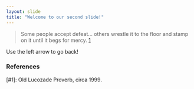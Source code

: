 ```yaml
---
layout: slide
title: "Welcome to our second slide!"
---
```

>Some people accept defeat... others wrestle it to the floor and stamp on it until it begs for mercy. [1](#1)

Use the left arrow to go back!

### References

[#1]: Old Lucozade Proverb, circa 1999.
